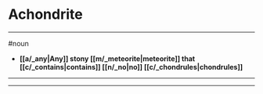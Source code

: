 # Achondrite
---
#noun
- **[[a/_any|Any]] stony [[m/_meteorite|meteorite]] that [[c/_contains|contains]] [[n/_no|no]] [[c/_chondrules|chondrules]]**
---
---

